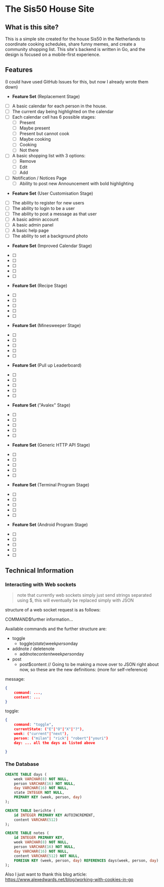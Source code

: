 # The Sis50 House Site

## What is this site?

This is a simple site created for the house Sis50 in the Netherlands to coordinate cooking schedules, share funny memes, and create a community shopping list. This site's backend is written in Go, and the design is focused on a mobile-first experience.

## Features

(I could have used GitHub Issues for this, but now I already wrote them down)

- **Feature Set** (Replacement Stage)
- [ ] A basic calendar for each person in the house.
- [ ] The current day being highlighted on the calendar
- [ ] Each calendar cell has 6 possible stages:
    - [ ] Present
    - [ ] Maybe present
    - [ ] Present but cannot cook
    - [ ] Maybe cooking
    - [ ] Cooking
    - [ ] Not there
- [ ] A basic shopping list with 3 options:
    - [ ] Remove
    - [ ] Edit
    - [ ] Add
- [ ] Notification / Notices Page
    - [ ] Ability to post new Announcement with bold highlighting

- **Feature Set** (User Customisation Stage)
- [ ] The ability to register for new users
- [ ] The ability to login to be a user
- [ ] The ability to post a message as that user
- [ ] A basic admin account
- [ ] A basic admin panel
- [ ] A basic help page
- [ ] The ability to set a background photo

- **Feature Set** (Improved Calendar Stage)
- [ ]
- [ ]
- [ ]
- [ ]
- [ ]

- **Feature Set** (Recipe Stage)
- [ ]
- [ ]
- [ ]
- [ ]
- [ ]

- **Feature Set** (Minesweeper Stage)
- [ ]
- [ ]
- [ ]
- [ ]
- [ ]

- **Feature Set** (Pull up Leaderboard)
- [ ]
- [ ]
- [ ]
- [ ]
- [ ]

- **Feature Set** ("Avalex" Stage)
- [ ]
- [ ]
- [ ]
- [ ]
- [ ]

- **Feature Set** (Generic HTTP API Stage)
- [ ]
- [ ]
- [ ]
- [ ]
- [ ]

- **Feature Set** (Terminal Program Stage)
- [ ]
- [ ]
- [ ]
- [ ]
- [ ]

- **Feature Set** (Android Program Stage)
- [ ]
- [ ]
- [ ]
- [ ]
- [ ]


## Technical Information

### Interacting with Web sockets

> note that currently web sockets simply just send strings separated using $, this will eventually be replaced simply with JSON

structure of a web socket request is as follows:

COMMAND$further information...

Available commands and the further structure are:

- toggle
    - toggle$(state$)week$person$day
- addnote / deletenote
    - addnote$content$week$person$day
- post
    - post$content
// Going to be making a move over to JSON right about now, so these are the new definitions: (more for self-reference)

message:

```json
{
    command: ...,
    content: ...
}
```

toggle:

```json
{
    command: "toggle",
    currentState: ("E"|"O"|"X"|"?"),
    week: ("current"|"next"),
    person: ("milan"| "rick"| "robert"|"youri")
    day: ... all the days as listed above

}
```

### The Database


```sql
CREATE TABLE days (
    week VARCHAR(8) NOT NULL,
    person VARCHAR(16) NOT NULL,
    day VARCHAR(16) NOT NULL,
    state INTEGER NOT NULL,
    PRIMARY KEY (week, person, day)
);

CREATE TABLE berichte (
    id INTEGER PRIMARY KEY AUTOINCREMENT,
    content VARCHAR(512)
);

CREATE TABLE notes (
    id INTEGER PRIMARY KEY,
    week VARCHAR(8) NOT NULL,
    person VARCHAR(16) NOT NULL,
    day VARCHAR(16) NOT NULL,
    content VARCHAR(512) NOT NULL,
    FOREIGN KEY (week, person, day) REFERENCES days(week, person, day)
);

```

Also I just want to thank this blog article:
https://www.alexedwards.net/blog/working-with-cookies-in-go
